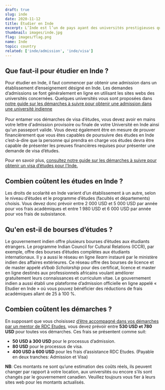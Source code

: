 ```yaml
---
draft: true
slug: inde
date: 2020-11-12
title: Étudier en Inde
excerpt: L’Inde est l’un de pays ayant des universités prestigieuses qui offrent un enseignement de qualité aux étudiants étrangers. Le faible coût tant des études que de la vie quotidienne font de ce pays une destination de choix pour les étudiants étrangers. 
thumbnail: images/inde.jpg
flag: images/flag.png
name: Inde
topic: country
related: ['inde/admission', 'inde/visa']
---
```


## Que faut-il pour étudier en Inde ?
Pour étudier en Inde, il faut commencer par obtenir une admission dans un établissement d’enseignement désigné en Inde.
Les demandes d’admissions se font généralement en ligne en utilisant les sites webs des universités concernées. Quelques universités vous sont proposées dans [notre guide sur les démarches à suivre pour obtenir une admission dans une université indienne](/guides/inde/admission)
\
\
Pour entamer vos démarches de visa d’études, vous devez avoir en mains votre lettre d'admission provisoire ou finale de votre Université en Inde ainsi qu'un passeport valide.
Vous devez également être en mesure de prouver financièrement que vous êtes capables de poursuivre des études en Inde c’est-à-dire que la personne qui prendra en charge vos études devra être capable de présenter les preuves financières requises pour présenter une demande de visa d’études.

Pour en savoir plus, [consultez notre guide sur les démarches à suivre pour obtenir un visa d’études pour l'Inde.](/guides/inde/visa)

## Combien coûtent les études en Inde ?
Les droits de scolarité en Inde varient d’un établissement à un autre, selon le niveau d’études et le programme d’études (facultés et départements) choisis. 
Vous devez donc prévoir entre 2 000 USD et 5 000 USD par année pour vos frais académiques et entre 1 980 USD et 6 000 USD par année pour vos frais de subsistance.

## Qu'en est-il de bourses d’études ?
Le gouvernement indien offre plusieurs bourses d’études aux étudiants étrangers. Le programme Indian Council for Cultural Relations (ICCR), par exemple, offre des bourses d’études complètes aux étudiants internationaux.
Il y a aussi le réseau en ligne *Ilearn* instauré par le ministère indien des affaires extérieures. Ce réseau offre des bourses de licence et de master appelé *eVbab Scholarship* pour des certificat, licence et master en ligne destinés aux professionnels africains voulant améliorer gratuitement leurs connaissances et curriculum vitae.
Le gouvernement indien a aussi établi une plateforme d’admission officielle en ligne appelé « Etudier en Inde » où vous pouvez bénéficier des réductions de frais académiques allant de 25 à 100 %.

## Combien coûtent les démarches ?

En supposant que vous choisissez [d’être accompagné dans vos démarches par un mentor de RDC Etudes](/accompagnement), vous devez prévoir entre **530 USD et 780 USD** pour toutes vos démarches.
Ces frais se présentent comme suit:

- **50 USD à 300 USD** pour le processus d’admission.
- **80 USD** pour le processus de visa.
- **400 USD à 600 USD** pour les frais d’assistance RDC Etudes. (Payable en deux tranches: Admission et Visa)

**NB**: Ces montants ne sont qu’une estimation des coûts réels, ils peuvent changer par rapport à votre location, aux universités ou encore s’ils sont changés par le gouvernement canadien. Veuillez toujours vous fier à leurs sites web pour les montants actualisés.

